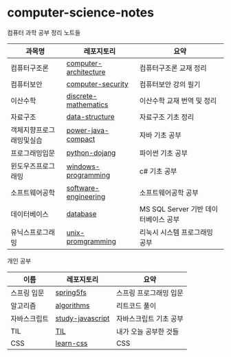 # computer-science-notes

컴퓨터 과학 공부 정리 노트들



| 과목명                   | 레포지토리                                                   | 요약                                 |
| ------------------------ | ------------------------------------------------------------ | ------------------------------------ |
| 컴퓨터구조론             | [computer-architecture](https://github.com/leegwae/computer-architecture) | 컴퓨터구조론 교재 정리               |
| 컴퓨터보안               | [computer-security](https://github.com/leegwae/computer-security.git) | 컴퓨터보안 강의 필기                 |
| 이산수학                 | [discrete-mathematics](https://github.com/leegwae/discrete-mathematics) | 이산수학 교재 번역 및 정리           |
| 자료구조                 | [data-structure](https://github.com/leegwae/data-structure.git) | 자료구조 기초 정리                   |
| 객체지향프로그래밍및실습 | [power-java-compact](https://github.com/leegwae/power-java-compact) | 자바 기초 공부                       |
| 프로그래밍입문           | [python-dojang](https://github.com/leegwae/python-dojang)    | 파이썬 기초 공부                     |
| 윈도우즈프로그래밍       | [windows-programming](https://github.com/leegwae/windows-programming) | c# 기초 공부                         |
| 소프트웨어공학           | [software-engineering](https://github.com/leegwae/software-engineering) | 소프트웨어공학 공부                  |
| 데이터베이스             | [database](https://github.com/leegwae/database)              | MS SQL Server 기반 데이터베이스 공부 |
| 유닉스프로그래밍         | [unix-promgramming](https://github.com/leegwae/unix-programming) | 리눅시 시스템 프로그래밍 공부        |





개인 공부



| 이름         | 레포지토리                                                   | 요약                   |
| ------------ | ------------------------------------------------------------ | ---------------------- |
| 스프링 입문  | [spring5fs](https://github.com/leegwae/spring5fs)            | 스프링 프로그래밍 입문 |
| 알고리즘     | [algorithms](https://github.com/leegwae/algorithms.git)      | 리트코드 풀이          |
| 자바스크립트 | [study-javascript](https://github.com/leegwae/study-javascript) | 자바스크립트 기초 공부 |
| TIL          | [TIL](https://github.com/leegwae/TIL)                        | 내가 오늘 공부한 것들  |
| CSS          | [learn-css](https://github.com/leegwae/learn-css)                        | CSS   |

